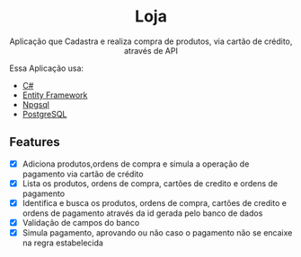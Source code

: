 <h1 align="center">Loja</h1>

<p align="center">Aplicação que Cadastra e realiza compra de produtos, via cartão de crédito, através de API</p>
<p>Essa Aplicação usa:</p>

<ul>
    <li> <a href="https://docs.microsoft.com/pt-br/dotnet/csharp/">C#</a></li>
    <li> <a href="https://docs.microsoft.com/pt-br/ef/">Entity Framework</a></li>
    <li> <a href="https://www.npgsql.org/efcore/">Npgsql</a></li>
    <li> <a href="http://pgdocptbr.sourceforge.net/">PostgreSQL</a></li>
</ul>

## Features

- [x] Adiciona produtos,ordens de compra e simula a operação de pagamento via cartão de crédito
- [x] Lista os produtos, ordens de compra, cartões de credito e ordens de pagamento 
- [x] Identifica e busca os produtos, ordens de compra, cartões de credito e ordens de pagamento  através da id gerada pelo banco de dados
- [x] Validação de campos do banco
- [x] Simula pagamento, aprovando ou  não caso o pagamento não se encaixe na regra estabelecida

